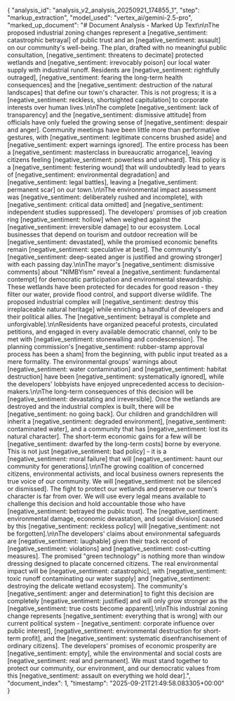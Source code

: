 {
  "analysis_id": "analysis_v2_analysis_20250921_174855_1",
  "step": "markup_extraction",
  "model_used": "vertex_ai/gemini-2.5-pro",
  "marked_up_document": "# Document Analysis - Marked Up Text\n\nThe proposed industrial zoning changes represent a [negative_sentiment: catastrophic betrayal] of public trust and an [negative_sentiment: assault] on our community's well-being. The plan, drafted with no meaningful public consultation, [negative_sentiment: threatens to decimate] protected wetlands and [negative_sentiment: irrevocably poison] our local water supply with industrial runoff. Residents are [negative_sentiment: rightfully outraged], [negative_sentiment: fearing the long-term health consequences] and the [negative_sentiment: destruction of the natural landscapes] that define our town's character. This is not progress; it is a [negative_sentiment: reckless, shortsighted capitulation] to corporate interests over human lives.\n\nThe complete [negative_sentiment: lack of transparency] and the [negative_sentiment: dismissive attitude] from officials have only fueled the growing sense of [negative_sentiment: despair and anger]. Community meetings have been little more than performative gestures, with [negative_sentiment: legitimate concerns brushed aside] and [negative_sentiment: expert warnings ignored]. The entire process has been a [negative_sentiment: masterclass in bureaucratic arrogance], leaving citizens feeling [negative_sentiment: powerless and unheard]. This policy is a [negative_sentiment: festering wound] that will undoubtedly lead to years of [negative_sentiment: environmental degradation] and [negative_sentiment: legal battles], leaving a [negative_sentiment: permanent scar] on our town.\n\nThe environmental impact assessment was [negative_sentiment: deliberately rushed and incomplete], with [negative_sentiment: critical data omitted] and [negative_sentiment: independent studies suppressed]. The developers' promises of job creation ring [negative_sentiment: hollow] when weighed against the [negative_sentiment: irreversible damage] to our ecosystem. Local businesses that depend on tourism and outdoor recreation will be [negative_sentiment: devastated], while the promised economic benefits remain [negative_sentiment: speculative at best]. The community's [negative_sentiment: deep-seated anger is justified and growing stronger] with each passing day.\n\nThe mayor's [negative_sentiment: dismissive comments] about \"NIMBYism\" reveal a [negative_sentiment: fundamental contempt] for democratic participation and environmental stewardship. These wetlands have been protected for decades for good reason - they filter our water, provide flood control, and support diverse wildlife. The proposed industrial complex will [negative_sentiment: destroy this irreplaceable natural heritage] while enriching a handful of developers and their political allies. The [negative_sentiment: betrayal is complete and unforgivable].\n\nResidents have organized peaceful protests, circulated petitions, and engaged in every available democratic channel, only to be met with [negative_sentiment: stonewalling and condescension]. The planning commission's [negative_sentiment: rubber-stamp approval process has been a sham] from the beginning, with public input treated as a mere formality. The environmental groups' warnings about [negative_sentiment: water contamination] and [negative_sentiment: habitat destruction] have been [negative_sentiment: systematically ignored], while the developers' lobbyists have enjoyed unprecedented access to decision-makers.\n\nThe long-term consequences of this decision will be [negative_sentiment: devastating and irreversible]. Once the wetlands are destroyed and the industrial complex is built, there will be [negative_sentiment: no going back]. Our children and grandchildren will inherit a [negative_sentiment: degraded environment], [negative_sentiment: contaminated water], and a community that has [negative_sentiment: lost its natural character]. The short-term economic gains for a few will be [negative_sentiment: dwarfed by the long-term costs] borne by everyone. This is not just [negative_sentiment: bad policy] - it is a [negative_sentiment: moral failure] that will [negative_sentiment: haunt our community for generations].\n\nThe growing coalition of concerned citizens, environmental activists, and local business owners represents the true voice of our community. We will [negative_sentiment: not be silenced or dismissed]. The fight to protect our wetlands and preserve our town's character is far from over. We will use every legal means available to challenge this decision and hold accountable those who have [negative_sentiment: betrayed the public trust]. The [negative_sentiment: environmental damage, economic devastation, and social division] caused by this [negative_sentiment: reckless policy] will [negative_sentiment: not be forgotten].\n\nThe developers' claims about environmental safeguards are [negative_sentiment: laughable] given their track record of [negative_sentiment: violations] and [negative_sentiment: cost-cutting measures]. The promised \"green technology\" is nothing more than window dressing designed to placate concerned citizens. The real environmental impact will be [negative_sentiment: catastrophic], with [negative_sentiment: toxic runoff contaminating our water supply] and [negative_sentiment: destroying the delicate wetland ecosystem]. The community's [negative_sentiment: anger and determination] to fight this decision are completely [negative_sentiment: justified] and will only grow stronger as the [negative_sentiment: true costs become apparent].\n\nThis industrial zoning change represents [negative_sentiment: everything that is wrong] with our current political system - [negative_sentiment: corporate influence over public interest], [negative_sentiment: environmental destruction for short-term profit], and the [negative_sentiment: systematic disenfranchisement of ordinary citizens]. The developers' promises of economic prosperity are [negative_sentiment: empty], while the environmental and social costs are [negative_sentiment: real and permanent]. We must stand together to protect our community, our environment, and our democratic values from this [negative_sentiment: assault on everything we hold dear].",
  "document_index": 1,
  "timestamp": "2025-09-21T21:49:58.083305+00:00"
}